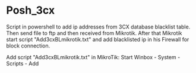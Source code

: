 # Posh_3cx
 
Script in powershell to add ip addresses from 3CX database blacklist table. Then send file to ftp and then received from Mikrotik. 
After that Mikrotik start script "Add3cxBLmikrotik.txt" and add blacklisted ip in his Firewall for block connection.


Add script "Add3cxBLmikrotik.txt" in MikroTik:
Start Winbox - System - Scripts - Add